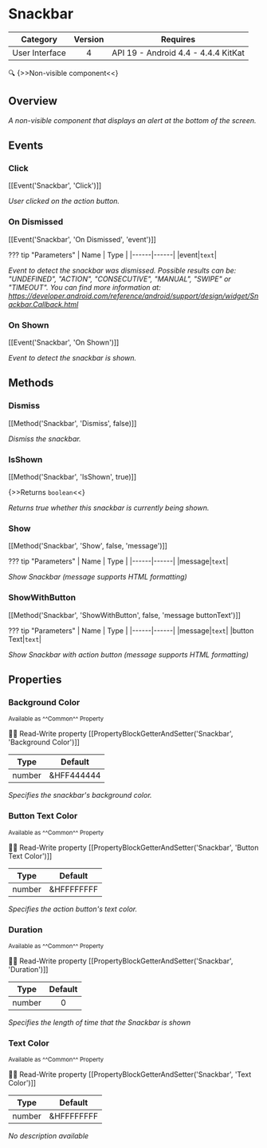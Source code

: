 # Snackbar

| Category | Version | Requires |
|:--------:|:-------:|:--------:|
|User Interface|4|API 19 - Android 4.4 - 4.4.4 KitKat|

:mag: {>>Non-visible component<<}

## Overview

_A non-visible component that displays an alert at the bottom of the screen._

## Events

### Click

[[Event('Snackbar', 'Click')]]

_User clicked on the action button._

### On Dismissed

[[Event('Snackbar', 'On Dismissed', 'event')]]

??? tip "Parameters"
    | Name | Type |
    |------|------|
    |event|`text`|


_Event to detect the snackbar was dismissed. Possible results can be: "UNDEFINED", "ACTION", "CONSECUTIVE", "MANUAL", "SWIPE" or "TIMEOUT". You can find more information at: https://developer.android.com/reference/android/support/design/widget/Snackbar.Callback.html_

### On Shown

[[Event('Snackbar', 'On Shown')]]

_Event to detect the snackbar is shown._

## Methods

### Dismiss

[[Method('Snackbar', 'Dismiss', false)]]

_Dismiss the snackbar._

### IsShown

[[Method('Snackbar', 'IsShown', true)]]

{>>Returns `boolean`<<}

_Returns true whether this snackbar is currently being shown._

### Show

[[Method('Snackbar', 'Show', false, 'message')]]

??? tip "Parameters"
    | Name | Type |
    |------|------|
    |message|`text`|


_Show Snackbar (message supports HTML formatting)_

### ShowWithButton

[[Method('Snackbar', 'ShowWithButton', false, 'message buttonText')]]

??? tip "Parameters"
    | Name | Type |
    |------|------|
    |message|`text`|
    |button Text|`text`|


_Show Snackbar with action button (message supports HTML formatting)_

## Properties

### Background Color

<small>Available as ^^Common^^ Property</small>

:eyes::pencil: Read-Write property
[[PropertyBlockGetterAndSetter('Snackbar', 'Background Color')]]

| Type | Default |
|:----:|:-------:|
|number|&HFF444444|

_Specifies the snackbar's background color._

### Button Text Color

<small>Available as ^^Common^^ Property</small>

:eyes::pencil: Read-Write property
[[PropertyBlockGetterAndSetter('Snackbar', 'Button Text Color')]]

| Type | Default |
|:----:|:-------:|
|number|&HFFFFFFFF|

_Specifies the action button's text color._

### Duration

<small>Available as ^^Common^^ Property</small>

:eyes::pencil: Read-Write property
[[PropertyBlockGetterAndSetter('Snackbar', 'Duration')]]

| Type | Default |
|:----:|:-------:|
|number|0|

_Specifies the length of time that the Snackbar is shown_

### Text Color

<small>Available as ^^Common^^ Property</small>

:eyes::pencil: Read-Write property
[[PropertyBlockGetterAndSetter('Snackbar', 'Text Color')]]

| Type | Default |
|:----:|:-------:|
|number|&HFFFFFFFF|

_No description available_